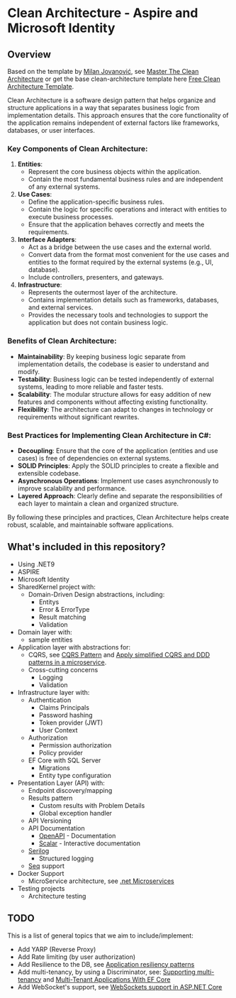 # Clean Architecture - Aspire and Microsoft Identity

## Overview
Based on the template by [Milan Jovanović](https://twitter.com/mjovanovictech), see [Master The Clean Architecture](https://www.milanjovanovic.tech/pragmatic-clean-architecture) or get the base clean-architecture template here [Free Clean Architecture Template](https://www.milanjovanovic.tech/templates/clean-architecture).

Clean Architecture is a software design pattern that helps organize and structure applications in a way that separates business logic from implementation details. This approach ensures that the core functionality of the application remains independent of external factors like frameworks, databases, or user interfaces.

### Key Components of Clean Architecture:
1. **Entities**:
   - Represent the core business objects within the application.
   - Contain the most fundamental business rules and are independent of any external systems.
2. **Use Cases**:
   - Define the application-specific business rules.
   - Contain the logic for specific operations and interact with entities to execute business processes.
   - Ensure that the application behaves correctly and meets the requirements.
3. **Interface Adapters**:
   - Act as a bridge between the use cases and the external world.
   - Convert data from the format most convenient for the use cases and entities to the format required by the external systems (e.g., UI, database).
   - Include controllers, presenters, and gateways.
4. **Infrastructure**:
   - Represents the outermost layer of the architecture.
   - Contains implementation details such as frameworks, databases, and external services.
   - Provides the necessary tools and technologies to support the application but does not contain business logic.

### Benefits of Clean Architecture:
- **Maintainability**: By keeping business logic separate from implementation details, the codebase is easier to understand and modify.
- **Testability**: Business logic can be tested independently of external systems, leading to more reliable and faster tests.
- **Scalability**: The modular structure allows for easy addition of new features and components without affecting existing functionality.
- **Flexibility**: The architecture can adapt to changes in technology or requirements without significant rewrites.

### Best Practices for Implementing Clean Architecture in C#:
- **Decoupling**: Ensure that the core of the application (entities and use cases) is free of dependencies on external systems.
- **SOLID Principles**: Apply the SOLID principles to create a flexible and extensible codebase.
- **Asynchronous Operations**: Implement use cases asynchronously to improve scalability and performance.
- **Layered Approach**: Clearly define and separate the responsibilities of each layer to maintain a clean and organized structure.

By following these principles and practices, Clean Architecture helps create robust, scalable, and maintainable software applications.

## What's included in this repository?
- Using .NET9
- ASPIRE
- Microsoft Identity
- SharedKernel project with:
  - Domain-Driven Design abstractions, including:
    - Entitys
    - Error & ErrorType
    - Result matching
    - Validation
- Domain layer with:
  - sample entities
- Application layer with abstractions for:
  - CQRS, see [CQRS Pattern](https://learn.microsoft.com/en-us/azure/architecture/patterns/cqrs) and [Apply simplified CQRS and DDD patterns in a microservice](https://learn.microsoft.com/en-us/dotnet/architecture/microservices/microservice-ddd-cqrs-patterns/apply-simplified-microservice-cqrs-ddd-patterns).
  - Cross-cutting concerns
    - Logging
    - Validation
- Infrastructure layer with:
  - Authentication
    - Claims Principals
    - Password hashing
    - Token provider (JWT)
    - User Context
  - Authorization
    - Permission authorization
    - Policy provider
  - EF Core with SQL Server
    - Migrations
    - Entity type configuration
- Presentation Layer (API) with:
  - Endpoint discovery/mapping
  - Results pattern
    - Custom results with Problem Details
    - Global exception handler
  - API Versioning
  - API Documentation
    - [OpenAPI](https://learn.microsoft.com/en-us/openapi/openapi.net/overview) - Documentation
    - [Scalar](https://scalar.com/) - Interactive documentation
  - [Serilog](https://serilog.net/)
    - Structured logging
  - [Seq](https://datalust.co/seq) support
- Docker Support
  - MicroService architecture, see [.net Microservices](https://dotnet.microsoft.com/download/e-book/microservices-architecture/pdf)
- Testing projects
  - Architecture testing

## TODO
This is a list of general topics that we aim to include/implement:
- Add YARP (Reverse Proxy)
- Add Rate limiting (by user authorization)
- Add Resilience to the DB, see [Application resiliency patterns](https://learn.microsoft.com/en-us/dotnet/architecture/cloud-native/application-resiliency-patterns)
- Add multi-tenancy, by using a Discriminator, see: [Supporting multi-tenancy](https://learn.microsoft.com/en-us/ef/core/miscellaneous/multitenancy) and [Multi-Tenant Applications With EF Core](https://www.milanjovanovic.tech/blog/multi-tenant-applications-with-ef-core) 
- Add WebSocket's support, see [WebSockets support in ASP.NET Core](https://learn.microsoft.com/en-us/aspnet/core/fundamentals/websockets?view=aspnetcore-9.0)
